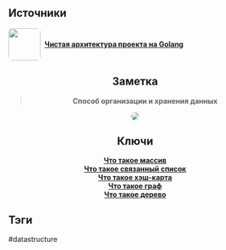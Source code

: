 <h2 align="left">Источники</h2>
<div style="text-align: left">
	<ul style="padding: 0; list-style-type: none; display: flex; flex-direction: column; align-items: left;">
		<li style="display: flex; align-items: center">
			<img
			style="border-radius: 8px; margin-right: 8px; width: 64px; height: 64px; object-fit: cover"
			src="https://i1.ytimg.com/vi/ijwbVxLMp58/maxresdefault.jpg" />
			<strong><a href="https://www.youtube.com/watch?v=ijwbVxLMp58">Чистая архитектура проекта на Golang</a></strong>
	    </li>
	</ul>
</div>
<h2 align="center">Заметка</h2>
<blockquote align="center">
		<strong>Способ организации и хранения данных</strong>
</blockquote>
<center>
	<img style="border-radius: 8px;" src="https://psv4.userapi.com/c909518/u542439242/docs/d19/cdde31fbebfe/DataStructures-Example.png?extra=Kbxp5WDi_VC_xlnJX5Y2ygci0G5j8RmSVc9rsHxzfaPdlmKVoxqpkGd2mlOBGG6RG1qZHJVNGfBmrHchLP7gNyoBapZDXZBHWgmuRwBwuhhFFTNk2bJ4QFVltHl9U2Q6PZ-WKiJRJV2SKpd1SJWGl9EkQD8" />
</center>
<h2 align="center">Ключи</h2>
<div style="display: flex; align-items: flex-start;">
	<ul style="list-style-type: none; margin: 0; padding: 0; text-align: center; flex-grow: 1;">
		<li><strong><a href="obsidian://open?file=Data Structures/Array/Что такое массив">Что такое массив</a></strong></li>
		<li><strong><a href="obsidian://open?file=Data Structures/Linked List/Что такое связанный список">Что такое связанный список</a></strong></li>
		<li><strong><a href="obsidian://open?file=Data Structures/Hash Map/Что такое хэш-карта">Что такое хэш-карта</a></strong></li>
		<li><strong><a href="obsidian://open?file=Data Structures/Graph/Что такое граф">Что такое граф</a></strong></li>
		<li><strong><a href="obsidian://open?file=Data Structures/Tree/Что такое дерево">Что такое дерево</a></strong></li>
	</ul>
</div>
<h2 align="left">Тэги</h2>
#datastructure